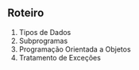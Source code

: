 ## Roteiro

1. Tipos de Dados
2. Subprogramas
3. Programação Orientada a Objetos
4. Tratamento de Exceções
